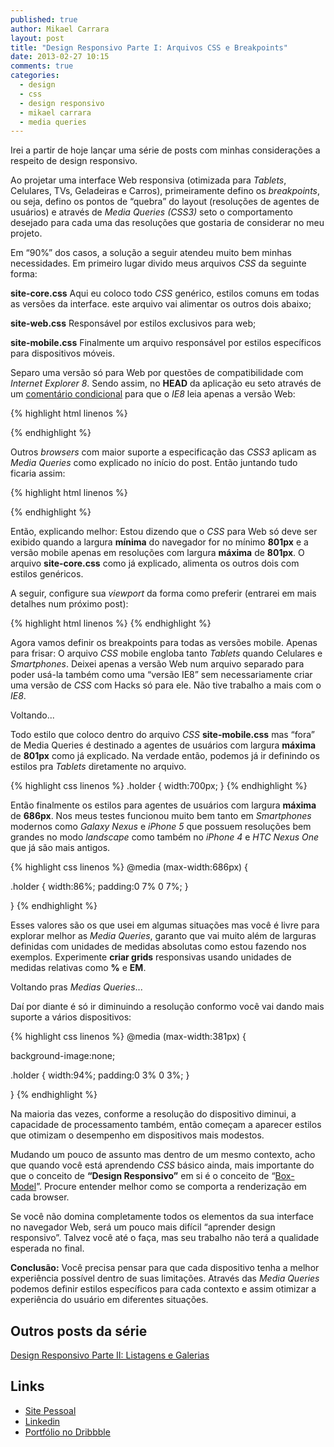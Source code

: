 ```yaml
---
published: true
author: Mikael Carrara
layout: post
title: "Design Responsivo Parte I: Arquivos CSS e Breakpoints"
date: 2013-02-27 10:15
comments: true
categories:
  - design
  - css
  - design responsivo
  - mikael carrara
  - media queries
---
```


Irei a partir de hoje lançar uma série de posts com minhas considerações a respeito de design responsivo.

Ao projetar uma interface Web responsiva (otimizada para *Tablets*, Celulares, TVs, Geladeiras e Carros), primeiramente defino os *breakpoints*, ou seja, defino os pontos de “quebra” do layout (resoluções de agentes de usuários) e através de *Media Queries (*CSS*3)* seto o comportamento desejado para cada uma das resoluções que gostaria de considerar no meu projeto.

<!-- more -->

Em “90%” dos casos, a solução a seguir atendeu muito bem minhas necessidades. Em primeiro lugar divido meus arquivos *CSS* da seguinte forma:

**site-core.css**
Aqui eu coloco todo *CSS* genérico, estilos comuns em todas as versões da interface. este arquivo vai alimentar os outros dois abaixo;

**site-web.css**
Responsável por estilos exclusivos para web;

**site-mobile.css**
Finalmente um arquivo responsável por estilos específicos para dispositivos móveis.

Separo uma versão só para Web por questões de compatibilidade com *Internet Explorer 8*. Sendo assim, no **HEAD** da aplicação eu seto através de um [comentário condicional](http://en.wikipedia.org/wiki/Conditional_comment) para que o *IE8* leia apenas a versão Web:

{% highlight html linenos %}
<!--[if IE]>
  <link type="text/css" rel="stylesheet" href="site-web.css" media="screen" />
<![endif]-->
{% endhighlight %}

Outros *browsers* com maior suporte a especificação das *CSS3* aplicam as *Media Queries* como explicado no início do post. Então juntando tudo ficaria assim:

{% highlight html linenos %}
<link type="text/css" rel="stylesheet" href="site-core.css" />
<link type="text/css" rel="stylesheet" href="site-web.css" media="screen and (min-width:801px)" />
<link type="text/css" rel="stylesheet" href="site-mobile.css" media="handheld, screen and (max-width:801px)" />
{% endhighlight %}

Então, explicando melhor: Estou dizendo que o *CSS* para Web só deve ser exibido quando a largura **mínima** do navegador for no mínimo **801px** e a versão mobile apenas em resoluções com largura **máxima** de **801px**. O arquivo **site-core.css** como já explicado, alimenta os outros dois com estilos genéricos.

A seguir, configure sua *viewport* da forma como preferir (entrarei em mais detalhes num próximo post):

{% highlight html linenos %}
<meta name="viewport" content="width=device-width, user-scalable=no" />
{% endhighlight %}

Agora vamos definir os breakpoints para todas as versões mobile. Apenas para frisar: O arquivo *CSS* mobile engloba tanto *Tablets* quando Celulares e *Smartphones*. Deixei apenas a versão Web num arquivo separado para poder usá-la também como uma “versão IE8” sem necessariamente criar uma versão de *CSS* com Hacks só para ele. Não tive trabalho a mais com o *IE8*.

Voltando...

Todo estilo que coloco dentro do arquivo *CSS* **site-mobile.css** mas “fora” de Media Queries é destinado a agentes de usuários com largura **máxima** de **801px** como já explicado. Na verdade então, podemos já ir definindo os estilos pra *Tablets* diretamente no arquivo.

{% highlight css linenos %}
.holder {
  width:700px;
}
{% endhighlight %}

Então finalmente os estilos para agentes de usuários com largura **máxima** de **686px**. Nos meus testes funcionou muito bem tanto em *Smartphones* modernos como *Galaxy Nexus* e *iPhone 5* que possuem resoluções bem grandes no modo *landscape* como também no *iPhone 4* e *HTC Nexus One* que já são mais antigos.

{% highlight css linenos %}
@media (max-width:686px) {

  .holder {
    width:86%;
    padding:0 7% 0 7%;
  }

}
{% endhighlight %}

Esses valores são os que usei em algumas situações mas você é livre para explorar melhor as *Media Queries*, garanto que vai muito além de larguras definidas com unidades de medidas absolutas como estou fazendo nos exemplos. Experimente **criar grids** responsivas usando unidades de medidas relativas como **%** e **EM**.

Voltando pras *Medias Queries*...

Daí por diante é só ir diminuindo a resolução conformo você vai dando mais suporte a vários dispositivos:

{% highlight css linenos %}
@media (max-width:381px) {

  background-image:none;

  .holder {
    width:94%;
    padding:0 3% 0 3%;
  }

}
{% endhighlight %}

Na maioria das vezes, conforme a resolução do dispositivo diminui, a capacidade de processamento também, então começam a aparecer estilos que otimizam o desempenho em dispositivos mais modestos.

Mudando um pouco de assunto mas dentro de um mesmo contexto, acho que quando você está aprendendo *CSS* básico ainda, mais importante do que o conceito de **“Design Responsivo”** em si é o conceito de “[Box-Model](http://www.w3.org/TR/CSS2/box.html)”. Procure entender melhor como se comporta a renderização em cada browser.

Se você não domina completamente todos os elementos da sua interface no navegador Web, será um pouco mais difícil “aprender design responsivo”. Talvez você até o faça, mas seu trabalho não terá a qualidade esperada no final.

**Conclusão:** Você precisa pensar para que cada dispositivo tenha a melhor experiência possível dentro de suas limitações. Através das *Media Queries* podemos definir estilos específicos para cada contexto e assim otimizar a experiência do usuário em diferentes situações.

## Outros posts da série

[Design Responsivo Parte II: Listagens e Galerias](http://helabs.com.br/blog/2013/05/24/design-responsivo-parte-ii-listagens-e-galerias/)

## Links

- [Site Pessoal](http://www.mikaelcarrara.com)
- [Linkedin](br.linkedin.com/in/mikaelcarrara/)
- [Portfólio no Dribbble](http://dribbble.com/mikaelcarrara)
